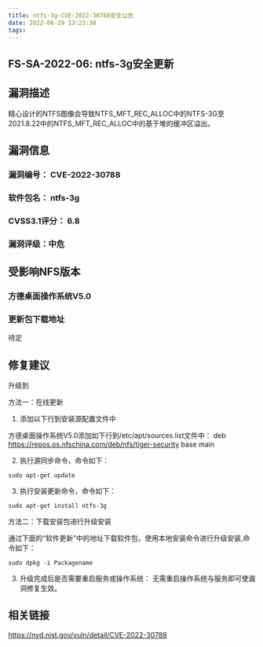 ```yaml
---
title: ntfs-3g-CVE-2022-30788安全公告
date: 2022-06-29 13:23:30
tags:
---
```

## FS-SA-2022-06: ntfs-3g安全更新

## 漏洞描述

精心设计的NTFS图像会导致NTFS_MFT_REC_ALLOC中的NTFS-3G至2021.8.22中的NTFS_MFT_REC_ALLOC中的基于堆的缓冲区溢出。

## 漏洞信息

###    漏洞编号： CVE-2022-30788

###    软件包名： ntfs-3g

###    CVSS3.1评分： 6.8

###    漏洞评级：中危

## 受影响NFS版本

###    方德桌面操作系统V5.0

### 更新包下载地址

待定

## 修复建议

升级到 

方法一：在线更新

1. 添加以下行到安装源配置文件中

方德桌面操作系统V5.0添加如下行到/etc/apt/sources.list文件中：
deb https://repos.os.nfschina.com/deb/nfs/tiger-security base main

2. 执行源同步命令，命令如下：

```
sudo apt-get update
```

3. 执行安装更新命令，命令如下：

```
sudo apt-get install ntfs-3g
```

方法二：下载安装包进行升级安装

通过下面的“软件更新”中的地址下载软件包，使用本地安装命令进行升级安装,命令如下：

```
sudo dpkg -i Packagename
```

3. 升级完成后是否需要重启服务或操作系统：
   无需重启操作系统与服务即可使漏洞修复生效。

## 相关链接

https://nvd.nist.gov/vuln/detail/CVE-2022-30788
